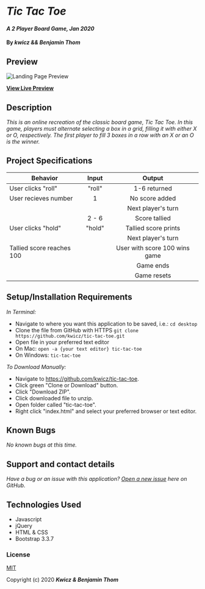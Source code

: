 # _Tic Tac Toe_

#### _A 2 Player Board Game, Jan 2020_

#### By _**kwicz && Benjamin Thom**_


## Preview

![Landing Page Preview](tic-tac-toe.png)

**[View Live Preview](https://kwicz.github.io/tic-tac-toe)**

## Description

_This is an online recreation of the classic board game, Tic Tac Toe.  In this game, players must alternate selecting a box in a grid, filling it with either X or O, respectively.  The first player to fill 3 boxes in a row with an X or an O is the winner._

## Project Specifications

| Behavior | Input | Output |
|---|:---:|:---:|
|User clicks "roll"|"roll"|1-6 returned|
|User recieves number|1|No score added|
|   |   |Next player's turn|
|   |2 - 6|Score tallied|
|User clicks "hold"|"hold"|Tallied score prints|
|   |   |Next player's turn|
|Tallied score reaches 100| |User with score 100 wins game|
|   |   |Game ends|
|   |   |Game resets|


## Setup/Installation Requirements

_In Terminal:_

* Navigate to where you want this application to be saved, i.e.:
```cd desktop```
* Clone the file from GitHub with HTTPS
```git clone https://github.com/kwicz/tic-tac-toe.git```
* Open file in your preferred text editor
* On Mac: ```open -a {your text editor} tic-tac-toe```
* On Windows: ```tic-tac-toe```

_To Download Manually:_

* Navigate to https://github.com/kwicz/tic-tac-toe.
* Click green "Clone or Download" button.
* Click "Download ZIP".
* Click downloaded file to unzip.
* Open folder called "tic-tac-toe".
* Right click "index.html" and select your preferred browser or text editor.

## Known Bugs

_No known bugs at this time._

## Support and contact details

_Have a bug or an issue with this application? [Open a new issue](https://github.com/kwicz/tic-tac-toe/issues) here on GitHub._

## Technologies Used

* Javascript
* jQuery
* HTML & CSS
* Bootstrap 3.3.7

### License

[MIT](https://choosealicense.com/licenses/mit/)

Copyright (c) 2020 **_Kwicz & Benjamin Thom_**